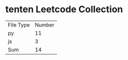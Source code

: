# tenten Leetcode Collection

<table><tr><td>File Type</td><td>Number</td></tr><tr><td>py</td><td>11</td></tr><tr><td>js</td><td>3</td></tr><tr><td>Sum</td><td>14</td></tr></table>